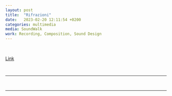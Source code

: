 ```yaml
---
layout: post
title:  "Rifrazioni"
date:   2023-02-20 12:11:54 +0200
categories: multimedia
media: SoundWalk
work: Recording, Composition, Sound Design
---
```


<br>

[Link](https://teatrocarcano.com/eventi/passeggiata-sonora-imagine-2324.htm?Url=passeggiata-sonora-imagine-2324)

<br>

----



<br>


----

<br>



